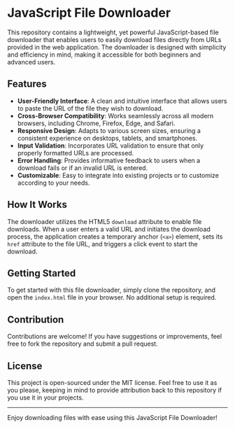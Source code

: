 # JavaScript File Downloader

This repository contains a lightweight, yet powerful JavaScript-based file downloader that enables users to easily download files directly from URLs provided in the web application. The downloader is designed with simplicity and efficiency in mind, making it accessible for both beginners and advanced users.

## Features

- **User-Friendly Interface**: A clean and intuitive interface that allows users to paste the URL of the file they wish to download.
- **Cross-Browser Compatibility**: Works seamlessly across all modern browsers, including Chrome, Firefox, Edge, and Safari.
- **Responsive Design**: Adapts to various screen sizes, ensuring a consistent experience on desktops, tablets, and smartphones.
- **Input Validation**: Incorporates URL validation to ensure that only properly formatted URLs are processed.
- **Error Handling**: Provides informative feedback to users when a download fails or if an invalid URL is entered.
- **Customizable**: Easy to integrate into existing projects or to customize according to your needs.

## How It Works

The downloader utilizes the HTML5 `download` attribute to enable file downloads. When a user enters a valid URL and initiates the download process, the application creates a temporary anchor (`<a>`) element, sets its `href` attribute to the file URL, and triggers a click event to start the download.

## Getting Started

To get started with this file downloader, simply clone the repository, and open the `index.html` file in your browser. No additional setup is required.

## Contribution

Contributions are welcome! If you have suggestions or improvements, feel free to fork the repository and submit a pull request.

## License

This project is open-sourced under the MIT license. Feel free to use it as you please, keeping in mind to provide attribution back to this repository if you use it in your projects.

---

Enjoy downloading files with ease using this JavaScript File Downloader!
